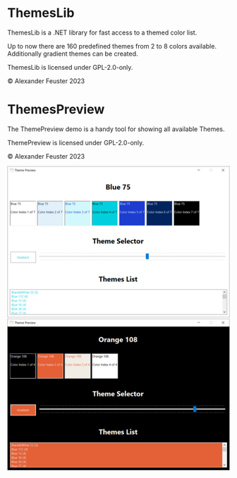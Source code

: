 # ThemesLib
ThemesLib is a .NET library for fast access to a themed color list.

Up to now there are 160 predefined themes from 2 to 8 colors available.
Additionally gradient themes can be created.

ThemesLib is licensed under GPL-2.0-only.

© Alexander Feuster 2023


# ThemesPreview
The ThemePreview demo is a handy tool for showing all available Themes.

ThemePreview is licensed under GPL-2.0-only.

© Alexander Feuster 2023

![ThemesPreview Screenshot](ThemesPreview.png)
![ThemesPreview Screenshot](ThemesPreview2.png)
